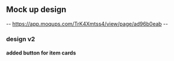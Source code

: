 ## Mock up design

-- https://app.moqups.com/TrK4Xmtss4/view/page/ad96b0eab --

### design v2

#### added button for item cards
